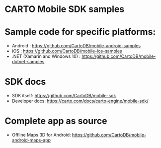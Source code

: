 # CARTO Mobile SDK samples

# Sample code for specific platforms:

* Android : https://github.com/CartoDB/mobile-android-samples
* iOS : https://github.com/CartoDB/mobile-ios-samples
* .NET (Xamarin and Windows 10) : https://github.com/CartoDB/mobile-dotnet-samples

# SDK docs
* SDK itself: https://github.com/CartoDB/mobile-sdk
* Developer docs: https://carto.com/docs/carto-engine/mobile-sdk/

# Complete app as source
* Offline Maps 3D for Android: https://github.com/CartoDB/mobile-android-maps-app 
